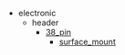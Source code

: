 * electronic
  * header
    * [38_pin](electronic/header/38_pin)
      * [surface_mount](electronic/header/38_pin/surface_mount)
